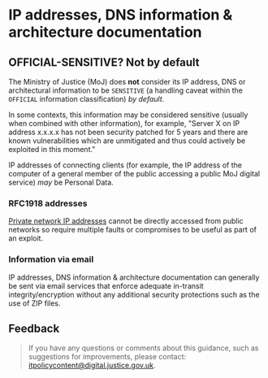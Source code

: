 # IP addresses, DNS information & architecture documentation

## OFFICIAL-SENSITIVE? Not by default

The Ministry of Justice \(MoJ\) does **not** consider its IP address, DNS or architectural information to be `SENSITIVE` \(a handling caveat within the `OFFICIAL` information classification\) *by default*.

In some contexts, this information may be considered sensitive \(usually when combined with other information\), for example, "Server X on IP address x.x.x.x has not been security patched for 5 years and there are known vulnerabilities which are unmitigated and thus could actively be exploited in this moment."

IP addresses of connecting clients \(for example, the IP address of the computer of a general member of the public accessing a public MoJ digital service\) *may* be Personal Data.

### RFC1918 addresses

[Private network IP addresses](https://en.wikipedia.org/wiki/Private_network) cannot be directly accessed from public networks so require multiple faults or compromises to be useful as part of an exploit.

### Information via email

IP addresses, DNS information & architecture documentation can generally be sent via email services that enforce adequate in-transit integrity/encryption without any additional security protections such as the use of ZIP files.

## Feedback

> If you have any questions or comments about this guidance, such as suggestions for improvements, please contact: [itpolicycontent@digital.justice.gov.uk](mailto:itpolicycontent@digital.justice.gov.uk).

